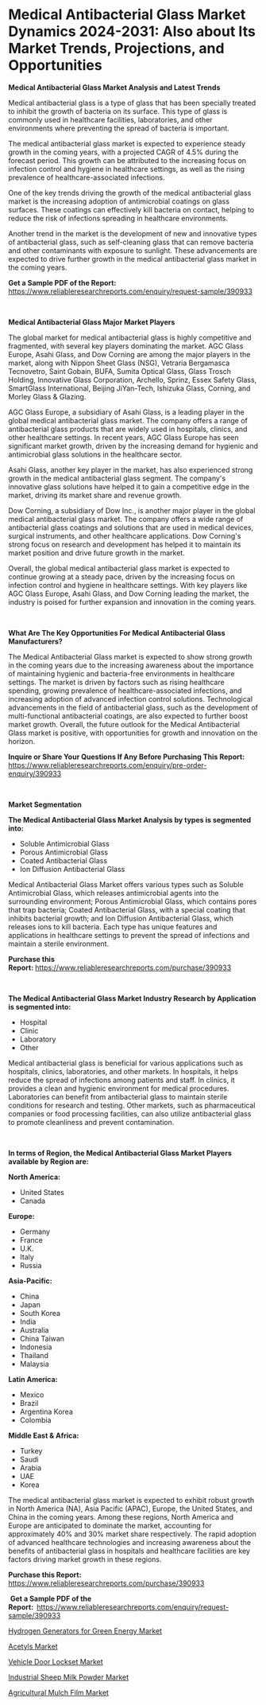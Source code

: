 <p><h1>Medical Antibacterial Glass Market Dynamics 2024-2031: Also about Its Market Trends, Projections, and Opportunities</h1></p><p><strong>Medical Antibacterial Glass Market Analysis and Latest Trends</strong></p>
<p><p>Medical antibacterial glass is a type of glass that has been specially treated to inhibit the growth of bacteria on its surface. This type of glass is commonly used in healthcare facilities, laboratories, and other environments where preventing the spread of bacteria is important.</p><p>The medical antibacterial glass market is expected to experience steady growth in the coming years, with a projected CAGR of 4.5% during the forecast period. This growth can be attributed to the increasing focus on infection control and hygiene in healthcare settings, as well as the rising prevalence of healthcare-associated infections.</p><p>One of the key trends driving the growth of the medical antibacterial glass market is the increasing adoption of antimicrobial coatings on glass surfaces. These coatings can effectively kill bacteria on contact, helping to reduce the risk of infections spreading in healthcare environments.</p><p>Another trend in the market is the development of new and innovative types of antibacterial glass, such as self-cleaning glass that can remove bacteria and other contaminants with exposure to sunlight. These advancements are expected to drive further growth in the medical antibacterial glass market in the coming years.</p></p>
<p><strong>Get a Sample PDF of the Report:&nbsp;</strong> <a href="https://www.reliableresearchreports.com/enquiry/request-sample/390933">https://www.reliableresearchreports.com/enquiry/request-sample/390933</a></p>
<p>&nbsp;</p>
<p><strong>Medical Antibacterial Glass Major Market Players</strong></p>
<p><p>The global market for medical antibacterial glass is highly competitive and fragmented, with several key players dominating the market. AGC Glass Europe, Asahi Glass, and Dow Corning are among the major players in the market, along with Nippon Sheet Glass (NSG), Vetraria Bergamasca Tecnovetro, Saint Gobain, BUFA, Sumita Optical Glass, Glass Trosch Holding, Innovative Glass Corporation, Archello, Sprinz, Essex Safety Glass, SmartGlass International, Beijing JiYan-Tech, Ishizuka Glass, Corning, and Morley Glass & Glazing.</p><p>AGC Glass Europe, a subsidiary of Asahi Glass, is a leading player in the global medical antibacterial glass market. The company offers a range of antibacterial glass products that are widely used in hospitals, clinics, and other healthcare settings. In recent years, AGC Glass Europe has seen significant market growth, driven by the increasing demand for hygienic and antimicrobial glass solutions in the healthcare sector.</p><p>Asahi Glass, another key player in the market, has also experienced strong growth in the medical antibacterial glass segment. The company's innovative glass solutions have helped it to gain a competitive edge in the market, driving its market share and revenue growth.</p><p>Dow Corning, a subsidiary of Dow Inc., is another major player in the global medical antibacterial glass market. The company offers a wide range of antibacterial glass coatings and solutions that are used in medical devices, surgical instruments, and other healthcare applications. Dow Corning's strong focus on research and development has helped it to maintain its market position and drive future growth in the market.</p><p>Overall, the global medical antibacterial glass market is expected to continue growing at a steady pace, driven by the increasing focus on infection control and hygiene in healthcare settings. With key players like AGC Glass Europe, Asahi Glass, and Dow Corning leading the market, the industry is poised for further expansion and innovation in the coming years.</p></p>
<p>&nbsp;</p>
<p><strong>What Are The Key Opportunities For Medical Antibacterial Glass Manufacturers?</strong></p>
<p><p>The Medical Antibacterial Glass market is expected to show strong growth in the coming years due to the increasing awareness about the importance of maintaining hygienic and bacteria-free environments in healthcare settings. The market is driven by factors such as rising healthcare spending, growing prevalence of healthcare-associated infections, and increasing adoption of advanced infection control solutions. Technological advancements in the field of antibacterial glass, such as the development of multi-functional antibacterial coatings, are also expected to further boost market growth. Overall, the future outlook for the Medical Antibacterial Glass market is positive, with opportunities for growth and innovation on the horizon.</p></p>
<p><strong>Inquire or Share Your Questions If Any Before Purchasing This Report:</strong> <a href="https://www.reliableresearchreports.com/enquiry/pre-order-enquiry/390933">https://www.reliableresearchreports.com/enquiry/pre-order-enquiry/390933</a></p>
<p>&nbsp;</p>
<p><strong>Market Segmentation</strong></p>
<p><strong>The Medical Antibacterial Glass Market Analysis by types is segmented into:</strong></p>
<p><ul><li>Soluble Antimicrobial Glass</li><li>Porous Antimicrobial Glass</li><li>Coated Antibacterial Glass</li><li>Ion Diffusion Antibacterial Glass</li></ul></p>
<p><p>Medical Antibacterial Glass Market offers various types such as Soluble Antimicrobial Glass, which releases antimicrobial agents into the surrounding environment; Porous Antimicrobial Glass, which contains pores that trap bacteria; Coated Antibacterial Glass, with a special coating that inhibits bacterial growth; and Ion Diffusion Antibacterial Glass, which releases ions to kill bacteria. Each type has unique features and applications in healthcare settings to prevent the spread of infections and maintain a sterile environment.</p></p>
<p><strong>Purchase this Report:&nbsp;</strong><a href="https://www.reliableresearchreports.com/purchase/390933">https://www.reliableresearchreports.com/purchase/390933</a></p>
<p>&nbsp;</p>
<p><strong>The Medical Antibacterial Glass Market Industry Research by Application is segmented into:</strong></p>
<p><ul><li>Hospital</li><li>Clinic</li><li>Laboratory</li><li>Other</li></ul></p>
<p><p>Medical antibacterial glass is beneficial for various applications such as hospitals, clinics, laboratories, and other markets. In hospitals, it helps reduce the spread of infections among patients and staff. In clinics, it provides a clean and hygienic environment for medical procedures. Laboratories can benefit from antibacterial glass to maintain sterile conditions for research and testing. Other markets, such as pharmaceutical companies or food processing facilities, can also utilize antibacterial glass to promote cleanliness and prevent contamination.</p></p>
<p>&nbsp;</p>
<p><strong>In terms of Region, the Medical Antibacterial Glass Market Players available by Region are:</strong></p>
<p>
    <p> <strong> North America: </strong>
        <ul>
            <li>United States</li>
            <li>Canada</li>
        </ul>
        </p> 
    <p> <strong> Europe: </strong>
        <ul>
            <li>Germany</li>
            <li>France</li>
            <li>U.K.</li>
            <li>Italy</li>
            <li>Russia</li>
        </ul>
        </p> 
    <p> <strong> Asia-Pacific: </strong>
        <ul>
            <li>China</li>
            <li>Japan</li>
            <li>South Korea</li>
            <li>India</li>
            <li>Australia</li>
            <li>China Taiwan</li>
            <li>Indonesia</li>
            <li>Thailand</li>
            <li>Malaysia</li>
        </ul>
        </p> 
    <p> <strong> Latin America: </strong>
        <ul>
            <li>Mexico</li>
            <li>Brazil</li>
            <li>Argentina Korea</li>
            <li>Colombia</li>
        </ul>
        </p> 
    <p> <strong> Middle East & Africa: </strong>
        <ul>
            <li>Turkey</li>
            <li>Saudi</li>
            <li>Arabia</li>
            <li>UAE</li>
            <li>Korea</li>
        </ul>
    </p>
    </p>
<p><p>The medical antibacterial glass market is expected to exhibit robust growth in North America (NA), Asia Pacific (APAC), Europe, the United States, and China in the coming years. Among these regions, North America and Europe are anticipated to dominate the market, accounting for approximately 40% and 30% market share respectively. The rapid adoption of advanced healthcare technologies and increasing awareness about the benefits of antibacterial glass in hospitals and healthcare facilities are key factors driving market growth in these regions.</p></p>
<p><strong>Purchase this Report: </strong><a href="https://www.reliableresearchreports.com/purchase/390933">https://www.reliableresearchreports.com/purchase/390933</a></p>
<p>&nbsp;<strong>Get a Sample PDF of the Report:&nbsp;&nbsp;</strong><a href="https://www.reliableresearchreports.com/enquiry/request-sample/390933">https://www.reliableresearchreports.com/enquiry/request-sample/390933</a></p>
<p><strong></strong></p>
<p><p><a href="https://adventurous-uranium-ef9.notion.site/Global-Hydrogen-Generators-for-Green-Energy-Market-Size-and-Market-Trends-Insights-and-Projections--1da4a45a5d9c46d59f2eb97677fbfc6a">Hydrogen Generators for Green Energy Market</a></p><p><a href="https://view.publitas.com/reportprime-1/acetyls-market-challenges-opportunities-and-growth-drivers-and-major-market-players-forecasted-for-period-from-2024-2031/">Acetyls Market</a></p><p><a href="https://extreme-scabiosa-c81.notion.site/Vehicle-Door-Lockset-Market-Size-Evaluating-its-Market-Trends-Growth-and-Projections-2024-2031-e3b8edb6bd7b429baa7221bc0ee0dae5">Vehicle Door Lockset Market</a></p><p><a href="https://carnation-joke-41f.notion.site/Industrial-Sheep-Milk-Powder-Market-Insights-Market-Players-and-Forecast-Till-2031-e88fd7569d4b46018d919ad7b148daa4">Industrial Sheep Milk Powder Market</a></p><p><a href="https://view.publitas.com/reportprime-1/agricultural-mulch-film-market-challenges-opportunities-and-growth-drivers-and-major-market-players-forecasted-for-period-from-2024-2031/">Agricultural Mulch Film Market</a></p></p>